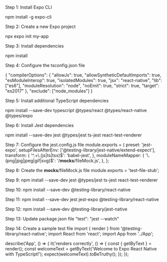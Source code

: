 Step 1: Install Expo CLI

npm install -g expo-cli

Step 2: Create a new Expo project

npx expo init my-app

Step 3: Install dependencies

npm install

Step 4: Configure the tsconfig.json file

{
"compilerOptions": {
"allowJs": true,
"allowSyntheticDefaultImports": true,
"esModuleInterop": true,
"isolatedModules": true,
"jsx": "react-native",
"lib": ["es6"],
"moduleResolution": "node",
"noEmit": true,
"strict": true,
"target": "es2017"
},
"exclude": ["node_modules"]
}

Step 5: Install additional TypeScript dependencies

npm install --save-dev typescript @types/react @types/react-native @types/expo

Step 6: Install Jest dependencies

npm install --save-dev jest @types/jest ts-jest react-test-renderer

Step 7: Configure the jest.config.js file
module.exports = {
preset: 'jest-expo',
setupFilesAfterEnv: ['@testing-library/jest-native/extend-expect'],
transform: {
'^.+\\.(js|ts|tsx)$': 'babel-jest',
  },
  moduleNameMapper: {
    '\\.(png|jpg|jpeg|gif|svg)$': '<rootDir>/**mocks**/fileMock.js',
},
};

Step 8: Create the **mocks**/fileMock.js file
module.exports = 'test-file-stub';

Step 9: npm install --save-dev jest @types/jest ts-jest react-test-renderer

Step 10: npm install --save-dev @testing-library/react-native

Step 11: npm install --save-dev jest jest-expo @testing-library/react-native

Step 12: npm install --save-dev @testing-library/jest-native

Step 13: Update package.json file
"test": "jest --watch"

Step 14: Create a sample test file
import { render } from '@testing-library/react-native';
import React from 'react';
import App from '../App';

describe('App', () => {
it('renders correctly', () => {
const { getByText } = render(<App />);
const welcomeText = getByText('Welcome to Expo React Native with TypeScript!');
expect(welcomeText).toBeTruthy();
});
});
